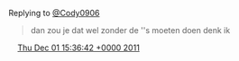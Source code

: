 Replying to [@Cody0906](https://twitter.com/@Cody0906/status/142250968015319042)

> dan zou je dat wel zonder de ''s moeten doen denk ik

<img src="../../media/tweet.ico" width="12" /> [Thu Dec 01 15:36:42 +0000 2011](https://twitter.com/DromerDenker/status/142265876295598081)